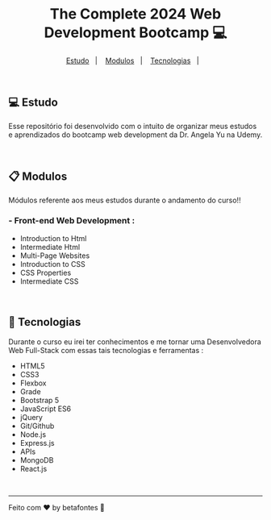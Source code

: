 <h1 align="center">The Complete 2024 Web Development Bootcamp 💻</h1>

<p align="center">
  <a href="#-estudo">Estudo</a>&nbsp;&nbsp;&nbsp;|&nbsp;&nbsp;&nbsp;
  <a href="##-modulos">Modulos</a>&nbsp;&nbsp;&nbsp;|&nbsp;&nbsp;&nbsp;
  <a href="##-tecnologias">Tecnologias</a>&nbsp;&nbsp;&nbsp;|&nbsp;&nbsp;&nbsp;
</p>

<br>


## 💻 Estudo

Esse repositório foi desenvolvido com o intuito de organizar meus estudos e aprendizados do bootcamp web development da Dr. Angela Yu na Udemy.

<br>

## 📋 Modulos

Módulos referente aos meus estudos durante o andamento do curso!!

### - Front-end Web Development :

- Introduction to Html
- Intermediate Html
- Multi-Page Websites
- Introduction to CSS
- CSS Properties
- Intermediate CSS


<br>

## 🚀 Tecnologias

Durante o curso eu irei ter conhecimentos e me tornar uma Desenvolvedora Web Full-Stack com essas tais tecnologias e ferramentas :

- HTML5      
- CSS3
- Flexbox
- Grade
- Bootstrap 5
- JavaScript ES6
- jQuery
- Git/Github
- Node.js
- Express.js
- APIs
- MongoDB
- React.js

<br>

<hr>

Feito com ♥ by betafontes :wave: 
